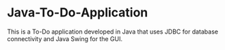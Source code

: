 # Java-To-Do-Application
This is a To-Do application developed in Java that uses JDBC for database connectivity and Java Swing for the GUI.
